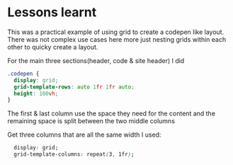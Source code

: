# Lessons learnt

This was a practical example of using grid to create a codepen like layout. There was not complex use cases here more just nesting grids within each other to quicky create a layout.

For the main three sections(header, code & site header) I did

```css
.codepen {
  display: grid;
  grid-template-rows: auto 1fr 1fr auto;
  height: 100vh;
}
```

The first & last column use the space they need for the content and the remaining space is split between the two middle columns

Get three columns that are all the same width I used:

```css
  display: grid;
  grid-template-columns: repeat(3, 1fr);
```
